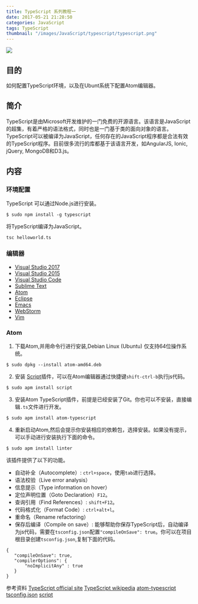```yaml
---
title: TypeScript 系列教程一
date: 2017-05-21 21:28:50
categories: JavaScript
tags: TypeScript
thumbnail: "/images/JavaScript/typescript/typescript.png"
---
```

![](/images/JavaScript/typescript/typescript.png)

## 目的
如何配置TypeScript环境，以及在Ubunt系统下配置Atom编辑器。

<!--more-->

## 简介
TypeScript是由Microsoft开发维护的一门免费的开源语言。该语言是JavaScript的超集，有着严格的语法格式，同时也是一门基于类的面向对象的语言。TypeScript可以被编译为JavaScript，任何存在的JavaScript程序都是合法有效的TypeScript程序。目前很多流行的库都基于该语言开发，如AngularJS, Ionic, jQuery, MongoDB和D3.js。

## 内容
### 环境配置
TypeScript 可以通过Node.js进行安装。
```
$ sudo npm install -g typescript
```
将TypeScript编译为JavaScript。
```
tsc helloworld.ts
```
### 编辑器
+ [Visual Studio 2017](https://blogs.msdn.microsoft.com/typescript/2017/03/27/typescripts-new-release-cadence/)
+ [Visual Studio 2015](https://www.microsoft.com/en-us/download/details.aspx?id=48593)
+ [Visual Studio Code](https://code.visualstudio.com/)
+ [Sublime Text](https://github.com/Microsoft/TypeScript-Sublime-Plugin)
+ [Atom](https://atom.io/packages/atom-typescript)
+ [Eclipse](https://github.com/palantir/eclipse-typescript)
+ [Emacs](https://github.com/ananthakumaran/tide)
+ [WebStorm](https://www.jetbrains.com/webstorm/)
+ [Vim](https://github.com/Microsoft/TypeScript/wiki/TypeScript-Editor-Support#vim)

### Atom
1. 下载Atom,并用命令行进行安装,Debian Linux (Ubuntu) 仅支持64位操作系统。
```
$ sudo dpkg --install atom-amd64.deb
```
2. 安装 [Script](https://atom.io/packages/script)插件，可以在Atom编辑器通过快捷键`shift-ctrl-b`执行js代码。
```
$ sudo apm install script
```
3. 安装Atom TypeScript插件，前提是已经安装了Git。你也可以不安装，直接编辑`.ts`文件进行开发。
```
$ sudo apm install atom-typescript
```
4. 重新启动Atom,然后会提示你安装相应的依赖包，选择安装。如果没有提示，可以手动进行安装执行下面的命令。
```
$ sudo apm install linter
```
该插件提供了以下的功能。
+ 自动补全（Autocomplete）: `ctrl+space`，使用`tab`进行选择。
+ 语法校验（Live error analysis）
+ 信息提示（Type information on hover）
+ 定位声明位置（Goto Declaration）`F12`。
+ 查询引用（Find References）: `shift+F12`。
+ 代码格式化（Format Code）: `ctrl+alt+l`。
+ 重命名（Rename refactoring）
+ 保存后编译（Compile on save）: 能够帮助你保存TypeScript后，自动编译为js代码，需要在`tsconfig.json`配置`"compileOnSave": true`。你可以在项目根目录创建`tsconfig.json`,复制下面的代码。
```
{
   "compileOnSave": true,
   "compilerOptions": {
       "noImplicitAny" : true
   }
}
```

参考资料
[TypeScript official site](http://www.typescriptlang.org/)
[TypeScript wikipedia](https://en.wikipedia.org/wiki/TypeScript)
[atom-typescript](https://atom.io/packages/atom-typescript)
[tsconfig.json](http://www.typescriptlang.org/docs/handbook/tsconfig-json.html)
[script](https://atom.io/packages/script)
